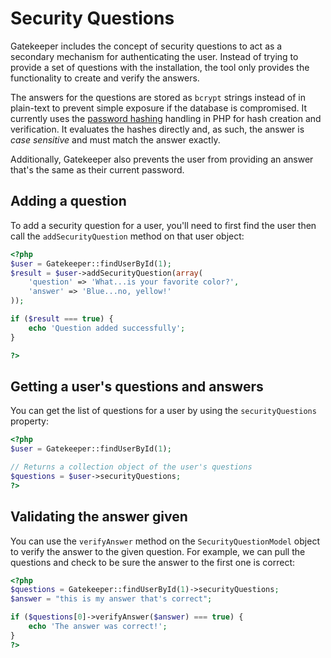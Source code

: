 # Security Questions

Gatekeeper includes the concept of security questions to act as a secondary mechanism for authenticating the user. Instead of trying to provide a set of questions with the installation, the tool only provides the functionality to create and verify
the answers.

The answers for the questions are stored as `bcrypt` strings instead of in plain-text to prevent simple exposure if the database is compromised. It currently uses the [password hashing](http://php.net/manual/en/ref.password.php) handling in PHP for hash creation and verification. It evaluates the hashes directly and, as such, the answer is *case sensitive* and must match the answer exactly.

Additionally, Gatekeeper also prevents the user from providing an answer that's the same as their current password.

## Adding a question

To add a security question for a user, you'll need to first find the user then call the `addSecurityQuestion` method on that user object:

```php
<?php
$user = Gatekeeper::findUserById(1);
$result = $user->addSecurityQuestion(array(
	'question' => 'What...is your favorite color?',
	'answer' => 'Blue...no, yellow!'
));

if ($result === true) {
	echo 'Question added successfully';
}

?>
```

## Getting a user's questions and answers

You can get the list of questions for a user by using the `securityQuestions` property:

```php
<?php
$user = Gatekeeper::findUserById(1);

// Returns a collection object of the user's questions
$questions = $user->securityQuestions;
?>
```

## Validating the answer given

You can use the `verifyAnswer` method on the `SecurityQuestionModel` object to verify the answer to the given question. For example, we can pull the questions and check to be sure the answer to the first one is correct:

```php
<?php
$questions = Gatekeeper::findUserById(1)->securityQuestions;
$answer = "this is my answer that's correct";

if ($questions[0]->verifyAnswer($answer) === true) {
	echo 'The answer was correct!';
}
?>
```
